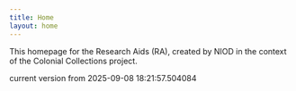 ```yaml
---
title: Home
layout: home
---
```


This homepage for the Research Aids (RA), created by NIOD in the context of the Colonial Collections project. 


current version from 2025-09-08 18:21:57.504084